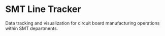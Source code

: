 # SMT Line Tracker
Data tracking and visualization for circuit board manufacturing operations within SMT departments.
